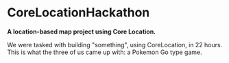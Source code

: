 # CoreLocationHackathon
**A location-based map project using Core Location.**

We were tasked with building "something", using CoreLocation, in 22 hours. This is what the three of us came up with: a Pokemon Go type game.
